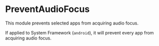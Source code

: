 # PreventAudioFocus

This module prevents selected apps from acquiring audio focus.

If applied to System Framework (`android`),
it will prevent every app from acquiring audio focus.
